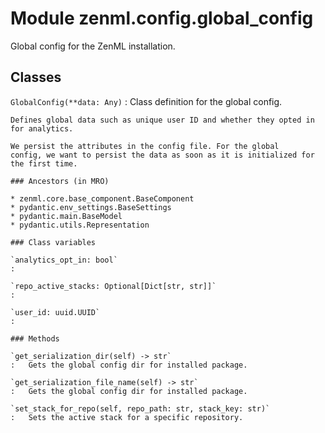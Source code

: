 Module zenml.config.global_config
=================================
Global config for the ZenML installation.

Classes
-------

`GlobalConfig(**data: Any)`
:   Class definition for the global config.
    
    Defines global data such as unique user ID and whether they opted in
    for analytics.
    
    We persist the attributes in the config file. For the global
    config, we want to persist the data as soon as it is initialized for
    the first time.

    ### Ancestors (in MRO)

    * zenml.core.base_component.BaseComponent
    * pydantic.env_settings.BaseSettings
    * pydantic.main.BaseModel
    * pydantic.utils.Representation

    ### Class variables

    `analytics_opt_in: bool`
    :

    `repo_active_stacks: Optional[Dict[str, str]]`
    :

    `user_id: uuid.UUID`
    :

    ### Methods

    `get_serialization_dir(self) ‑> str`
    :   Gets the global config dir for installed package.

    `get_serialization_file_name(self) ‑> str`
    :   Gets the global config dir for installed package.

    `set_stack_for_repo(self, repo_path: str, stack_key: str)`
    :   Sets the active stack for a specific repository.